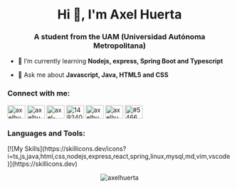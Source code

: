 <h1 align="center">Hi 👋, I'm Axel Huerta</h1>
<h3 align="center">A student from the UAM (Universidad Autónoma Metropolitana)</h3>

- 🌱 I’m currently learning **Nodejs, express, Spring Boot and Typescript**

- 💬 Ask me about **Javascript, Java, HTML5 and CSS**

<h3 align="left">Connect with me:</h3>
<p align="left">
<a href="https://codepen.io/axelhuerta" target="blank"><img align="center" src="https://raw.githubusercontent.com/rahuldkjain/github-profile-readme-generator/master/src/images/icons/Social/codepen.svg" alt="axelhuerta" height="30" width="40" /></a>
<a href="https://twitter.com/axelhuertadev" target="blank"><img align="center" src="https://raw.githubusercontent.com/rahuldkjain/github-profile-readme-generator/master/src/images/icons/Social/twitter.svg" alt="axelhuertadev" height="30" width="40" /></a>
<a href="https://linkedin.com/in/axel-huerta-8615b8270" target="blank"><img align="center" src="https://raw.githubusercontent.com/rahuldkjain/github-profile-readme-generator/master/src/images/icons/Social/linked-in-alt.svg" alt="axel-huerta-8615b8270" height="30" width="40" /></a>
<a href="https://stackoverflow.com/users/14924050" target="blank"><img align="center" src="https://raw.githubusercontent.com/rahuldkjain/github-profile-readme-generator/master/src/images/icons/Social/stack-overflow.svg" alt="14924050" height="30" width="40" /></a>
<a href="https://instagram.com/axelhuerta.dev" target="blank"><img align="center" src="https://raw.githubusercontent.com/rahuldkjain/github-profile-readme-generator/master/src/images/icons/Social/instagram.svg" alt="axelhuerta.dev" height="30" width="40" /></a>
<a href="https://www.leetcode.com/axelhuerta" target="blank"><img align="center" src="https://raw.githubusercontent.com/rahuldkjain/github-profile-readme-generator/master/src/images/icons/Social/leet-code.svg" alt="axelhuerta" height="30" width="40" /></a>
<a href="https://discord.gg/#5466" target="blank"><img align="center" src="https://raw.githubusercontent.com/rahuldkjain/github-profile-readme-generator/master/src/images/icons/Social/discord.svg" alt="#5466" height="30" width="40" /></a>
</p>

<h3 align="left">Languages and Tools:</h3>
[![My Skills](https://skillicons.dev/icons?i=ts,js,java,html,css,nodejs,express,react,spring,linux,mysql,md,vim,vscode)](https://skillicons.dev)

<center><p><img align="center" src="https://github-readme-stats.vercel.app/api/top-langs?username=axelhuerta&show_icons=true&locale=en&layout=compact" alt="axelhuerta" /></p></center>
